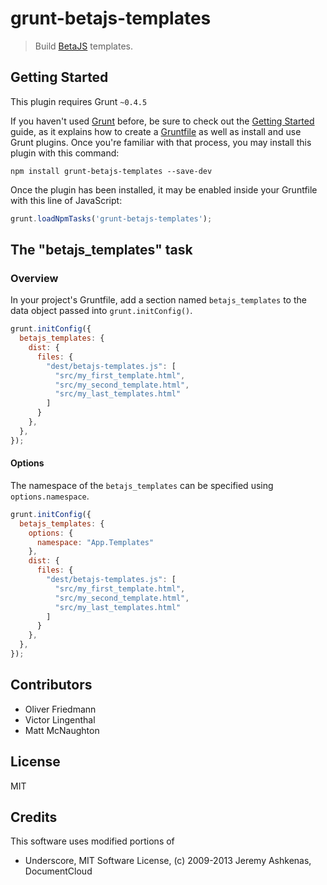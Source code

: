# grunt-betajs-templates

> Build [BetaJS](http://betajs.com/jsdoc/index.html) templates.

## Getting Started
This plugin requires Grunt `~0.4.5`

If you haven't used [Grunt](http://gruntjs.com/) before, be sure to check out the [Getting Started](http://gruntjs.com/getting-started) guide, as it explains how to create a [Gruntfile](http://gruntjs.com/sample-gruntfile) as well as install and use Grunt plugins. Once you're familiar with that process, you may install this plugin with this command:

```shell
npm install grunt-betajs-templates --save-dev
```

Once the plugin has been installed, it may be enabled inside your Gruntfile with this line of JavaScript:

```js
grunt.loadNpmTasks('grunt-betajs-templates');
```

## The "betajs_templates" task

### Overview
In your project's Gruntfile, add a section named `betajs_templates` to the data object passed into `grunt.initConfig()`.

```js
grunt.initConfig({
  betajs_templates: {
    dist: {
      files: {
        "dest/betajs-templates.js": [
          "src/my_first_template.html",
          "src/my_second_template.html",
          "src/my_last_templates.html"
        ]
      }
    },
  },
});
```

#### Options
The namespace of the `betajs_templates` can be specified using
`options.namespace`.

```js
grunt.initConfig({
  betajs_templates: {
    options: {
      namespace: "App.Templates"
    },
    dist: {
      files: {
        "dest/betajs-templates.js": [
          "src/my_first_template.html",
          "src/my_second_template.html",
          "src/my_last_templates.html"
        ]
      }
    },
  },
});
```

## Contributors

- Oliver Friedmann
- Victor Lingenthal
- Matt McNaughton

## License

MIT


## Credits
This software uses modified portions of
- Underscore, MIT Software License, (c) 2009-2013 Jeremy Ashkenas, DocumentCloud

